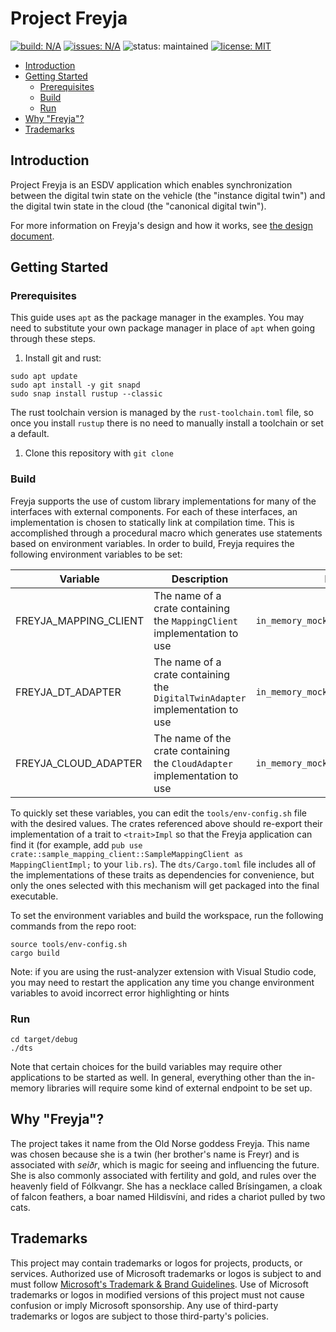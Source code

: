 # Project Freyja

<a href="https://github.com/eclipse-ibeji/freyja/actions/workflows/rust-ci.yml"><img alt="build: N/A" src="https://img.shields.io/github/actions/workflow/status/eclipse-ibeji/freyja/rust-ci.yml"></a>
<a href="https://github.com/eclipse-ibeji/freyja/issues"><img alt="issues: N/A" src="https://img.shields.io/github/issues/eclipse-ibeji/freyja"></a>
<img src="https://img.shields.io/badge/status-maintained-green.svg" alt="status: maintained">
<a href="https://github.com/eclipse-ibeji/freyja/blob/main/LICENSE"><img alt="license: MIT" src="https://img.shields.io/github/license/eclipse-ibeji/freyja"></a>

- [Introduction](#introduction)
- [Getting Started](#getting-started)
  - [Prerequisites](#prerequisites)
  - [Build](#build)
  - [Run](#run)
- [Why "Freyja"?](#why-freyja)
- [Trademarks](#trademarks)

## Introduction

Project Freyja is an ESDV application which enables synchronization between the digital twin state on the vehicle (the "instance digital twin") and the digital twin state in the cloud (the "canonical digital twin").

For more information on Freyja's design and how it works, see [the design document](docs/design/README.md).

## Getting Started

### Prerequisites

This guide uses `apt` as the package manager in the examples. You may need to substitute your own package manager in place of `apt` when going through these steps.

1. Install git and rust:

```shell
sudo apt update
sudo apt install -y git snapd
sudo snap install rustup --classic
```

The rust toolchain version is managed by the `rust-toolchain.toml` file, so once you install `rustup` there is no need to manually install a toolchain or set a default.

1. Clone this repository with `git clone`

### Build

Freyja supports the use of custom library implementations for many of the interfaces with external components. For each of these interfaces, an implementation is chosen to statically link at compilation time. This is accomplished through a procedural macro which generates use statements based on environment variables. In order to build, Freyja requires the following environment variables to be set:

Variable|Description|Example
-|-|-
FREYJA_MAPPING_CLIENT|The name of a crate containing the `MappingClient` implementation to use|`in_memory_mock_mapping_client`
FREYJA_DT_ADAPTER|The name of a crate containing the `DigitalTwinAdapter` implementation to use|`in_memory_mock_digital_twin_adapter`
FREYJA_CLOUD_ADAPTER|The name of the crate containing the `CloudAdapter` implementation to use|`in_memory_mock_cloud_adapter`

To quickly set these variables, you can edit the `tools/env-config.sh` file with the desired values. The crates referenced above should re-export their implementation of a trait to `<trait>Impl` so that the Freyja application can find it (for example, add `pub use crate::sample_mapping_client::SampleMappingClient as MappingClientImpl;` to your `lib.rs`). The `dts/Cargo.toml` file includes all of the implementations of these traits as dependencies for convenience, but only the ones selected with this mechanism will get packaged into the final executable.

To set the environment variables and build the workspace, run the following commands from the repo root:

```shell
source tools/env-config.sh
cargo build
```

Note: if you are using the rust-analyzer extension with Visual Studio code, you may need to restart the application any time you change environment variables to avoid incorrect error highlighting or hints

### Run

```shell
cd target/debug
./dts
```

Note that certain choices for the build variables may require other applications to be started as well. In general, everything other than the in-memory libraries will require some kind of external endpoint to be set up.

<!--alex disable he-she her-him brothers-sisters-->
## Why "Freyja"?

The project takes it name from the Old Norse goddess Freyja. This name was chosen because she is a twin (her brother's name is Freyr) and is associated with *seiðr*, which is magic for seeing and influencing the future. She is also commonly associated with fertility and gold, and rules over the heavenly field of Fólkvangr. She has a necklace called Brísingamen, a cloak of falcon feathers, a boar named Hildisvíni, and rides a chariot pulled by two cats.
<!--alex enable he-she her-him brothers-sisters-->

## Trademarks

This project may contain trademarks or logos for projects, products, or services. Authorized use of Microsoft
trademarks or logos is subject to and must follow
[Microsoft's Trademark & Brand Guidelines](https://www.microsoft.com/en-us/legal/intellectualproperty/trademarks/usage/general).
Use of Microsoft trademarks or logos in modified versions of this project must not cause confusion or imply Microsoft sponsorship.
Any use of third-party trademarks or logos are subject to those third-party's policies.
